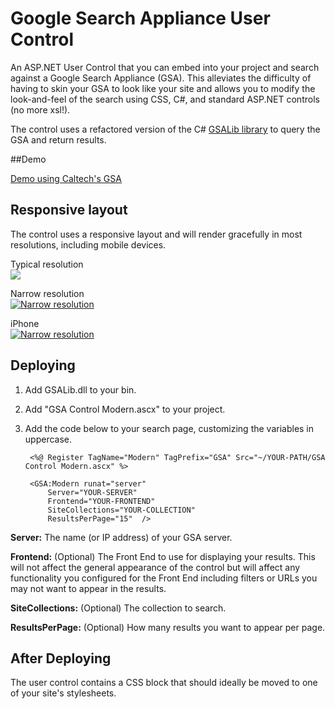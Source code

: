 # Google Search Appliance User Control

An ASP.NET User Control that you can embed into your project and search against a Google Search Appliance (GSA). This alleviates the difficulty of having to skin your GSA to look like your site and allows you to modify the look-and-feel of the search using CSS, C#, and standard ASP.NET controls (no more xsl!).

The control uses a refactored version of the C# [GSALib library][1] to query the GSA and return results.

##Demo

[Demo using Caltech's GSA][2]

## Responsive layout
 
The control uses a responsive layout and will render gracefully in most resolutions, including mobile devices.

Typical resolution  
[![](http://s3.amazonaws.com/cp-screenshots/gsa-control-screenshot-wide-thumbnail.png)](http://s3.amazonaws.com/cp-screenshots/gsa-control-screenshot-wide.png)

Narrow resolution  
[![Narrow resolution](http://s3.amazonaws.com/cp-screenshots/gsa-control-screenshot-narrow-thumbnail.png)](http://s3.amazonaws.com/cp-screenshots/gsa-control-screenshot-narrow.png)

iPhone  
[![Narrow resolution](http://s3.amazonaws.com/cp-screenshots/gsa-control-iphone-thumbnail.png)](http://s3.amazonaws.com/cp-screenshots/gsa-control-iphone.png)


## Deploying

1. Add GSALib.dll to your bin.
2. Add "GSA Control Modern.ascx" to your project.
3. Add the code below to your search page, customizing the variables in uppercase.

	    <%@ Register TagName="Modern" TagPrefix="GSA" Src="~/YOUR-PATH/GSA Control Modern.ascx" %>

	    <GSA:Modern runat="server" 
	        Server="YOUR-SERVER" 
	        Frontend="YOUR-FRONTEND" 
	        SiteCollections="YOUR-COLLECTION" 
	        ResultsPerPage="15"  />
			
**Server:** The name (or IP address) of your GSA server.

**Frontend:** (Optional) The Front End to use for displaying your results. This will not affect the general appearance of the control but will affect any functionality you configured for the Front End including filters or URLs you may not want to appear in the results.

**SiteCollections:** (Optional) The collection to search.

**ResultsPerPage:** (Optional) How many results you want to appear per page.

## After Deploying

The user control contains a CSS block that should ideally be moved to one of your site's stylesheets.

  [1]: http://gsalib.codeplex.com/
  [2]: http://chrispebble.com/gsacontrol/